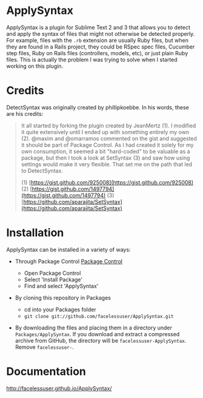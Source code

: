 # ApplySyntax
ApplySyntax is a plugin for Sublime Text 2 and 3 that allows you to detect and apply the syntax of files that might not otherwise be detected properly. For example, files with the `.rb` extension are usually Ruby files, but when they are found in a Rails project, they could be RSpec spec files, Cucumber step files, Ruby on Rails files (controllers, models, etc), or just plain Ruby files. This is actually the problem I was trying to solve when I started working on this plugin.

# Credits
DetectSyntax was originally created by phillipkoebbe.  In his words, these are his credits:

> It all started by forking the plugin created by JeanMertz (1). I modified it quite extensively until I ended up with something entirely my own (2). @maxim and @omarramos commented on the gist and suggested it should be part of Package Control. As I had created it solely for my own consumption, it seemed a bit "hard-coded" to be valuable as a package, but then I took a look at SetSyntax (3) and saw how using settings would make it very flexible. That set me on the path that led to DetectSyntax.
> 
> (1) [https://gist.github.com/925008](https://gist.github.com/925008)
> (2) [https://gist.github.com/1497794](https://gist.github.com/1497794)
> (3) [https://github.com/aparajita/SetSyntax](https://github.com/aparajita/SetSyntax)

# Installation
ApplySyntax can be installed in a variety of ways:

* Through Package Control [Package Control](https://packagecontrol.io/)

    - Open Package Control
    - Select 'Install Package'
    - Find and select 'ApplySyntax'

* By cloning this repository in Packages

    - cd into your Packages folder
    - `git clone git://github.com/facelessuser/ApplySyntax.git`

* By downloading the files and placing them in a directory under `Packages/ApplySyntax`. If you download and extract a compressed archive from GitHub, the directory will be `facelessuser-ApplySyntax`. Remove `facelessuser-`.

# Documentation
http://facelessuser.github.io/ApplySyntax/
